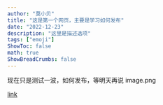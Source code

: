 ```yaml
---
author: "莫小贝"
title: "这是第一个网页，主要是学习如何发布"
date: "2022-12-23"
description: "这里是描述选项"
tags: ["emoji"]
ShowToc: false
math: true
ShowBreadCrumbs: false
---
```


现在只是测试一波，如何发布，等明天再说
image.png

[link](/hugo-papermod-template/index.xml)
